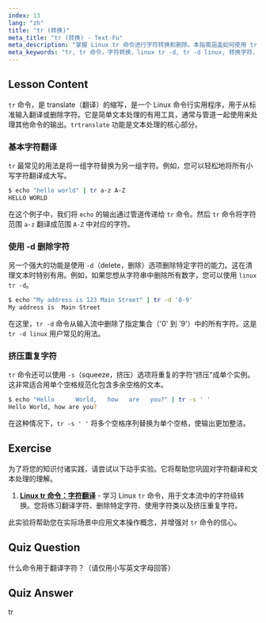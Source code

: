 ```yaml
---
index: 13
lang: "zh"
title: "tr (转换)"
meta_title: "tr (转换) - Text-Fu"
meta_description: "掌握 Linux tr 命令进行字符转换和删除。本指南涵盖如何使用 tr 进行字符转换、使用 linux tr -d 等选项删除字符，并提供实用的文本处理示例。"
meta_keywords: "tr, tr 命令，字符转换，linux tr -d, tr -d linux, 转换字符，删除字符，文本处理，Linux 命令"
---
```


## Lesson Content

`tr` 命令，是 translate（翻译）的缩写，是一个 Linux 命令行实用程序，用于从标准输入翻译或删除字符。它是简单文本处理的有用工具，通常与管道一起使用来处理其他命令的输出。`trtranslate` 功能是文本处理的核心部分。

### 基本字符翻译

`tr` 最常见的用法是将一组字符替换为另一组字符。例如，您可以轻松地将所有小写字符翻译成大写。

```bash
$ echo "hello world" | tr a-z A-Z
HELLO WORLD
```

在这个例子中，我们将 `echo` 的输出通过管道传递给 `tr` 命令。然后 `tr` 命令将字符范围 `a-z` 翻译成范围 `A-Z` 中对应的字符。

### 使用 -d 删除字符

另一个强大的功能是使用 `-d`（delete，删除）选项删除特定字符的能力。这在清理文本时特别有用。例如，如果您想从字符串中删除所有数字，您可以使用 `linux tr -d`。

```bash
$ echo "My address is 123 Main Street" | tr -d '0-9'
My address is  Main Street
```

在这里，`tr -d` 命令从输入流中删除了指定集合（'0' 到 '9'）中的所有字符。这是 `tr -d linux` 用户常见的用法。

### 挤压重复字符

`tr` 命令还可以使用 `-s`（squeeze，挤压）选项将重复的字符“挤压”成单个实例。这非常适合用单个空格规范化包含多余空格的文本。

```bash
$ echo "Hello      World,   how   are   you?" | tr -s ' '
Hello World, how are you?
```

在这种情况下，`tr -s ' '` 将多个空格序列替换为单个空格，使输出更加整洁。

## Exercise

为了将您的知识付诸实践，请尝试以下动手实验。它将帮助您巩固对字符翻译和文本处理的理解。

1.  **[Linux tr 命令：字符翻译](https://labex.io/zh/labs/linux-linux-tr-command-character-translating-219198)** - 学习 Linux `tr` 命令，用于文本流中的字符级转换。您将练习翻译字符、删除特定字符、使用字符类以及挤压重复字符。

此实验将帮助您在实际场景中应用文本操作概念，并增强对 `tr` 命令的信心。

## Quiz Question

什么命令用于翻译字符？（请仅用小写英文字母回答）

## Quiz Answer

tr
